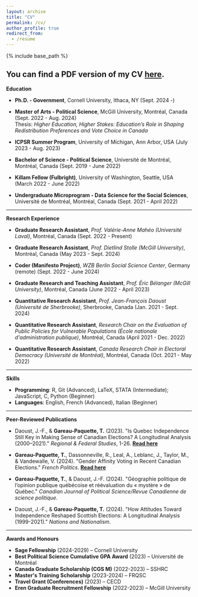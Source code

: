 ```yaml
---
layout: archive
title: "CV"
permalink: /cv/
author_profile: true
redirect_from:
  - /resume
---
```


{% include base_path %}


You can find a PDF version of my CV [here](http://thomasgp.com/files/TGP_CV_23112024.pdf).
---

**Education**  
* **Ph.D. - Government**, Cornell University, Ithaca, NY (Sept. 2024 -)  

* **Master of Arts - Political Science**, McGill University, Montréal, Canada (Sept. 2022 - Aug. 2024)  
  Thesis: *Higher Education, Higher Stakes: Education’s Role in Shaping Redistribution Preferences and Vote Choice in Canada*

* **ICPSR Summer Program**, University of Michigan, Ann Arbor, USA (July 2023 - Aug. 2023)  

* **Bachelor of Science - Political Science**, Université de Montréal, Montréal, Canada (Sept. 2019 - June 2022)  

* **Killam Fellow (Fulbright)**, University of Washington, Seattle, USA (March 2022 - June 2022)  

* **Undergraduate Microprogram - Data Science for the Social Sciences**, Université de Montréal, Montréal, Canada (Sept. 2021 - April 2022)  

---

**Research Experience**  

* **Graduate Research Assistant**, *Prof. Valérie-Anne Mahéo (Université Laval)*, Montréal, Canada (Sept. 2022 - Present)  

* **Graduate Research Assistant**, *Prof. Dietlind Stolle (McGill University)*, Montréal, Canada (May 2023 - Sept. 2024)  

* **Coder (Manifesto Project)**, *WZB Berlin Social Science Center*, Germany (remote) (Sept. 2022 - June 2024)  

* **Graduate Research and Teaching Assistant**, *Prof. Éric Bélanger (McGill University)*, Montréal, Canada (June 2022 - April 2023)  

* **Quantitative Research Assistant**, *Prof. Jean-François Daoust (Université de Sherbrooke)*, Sherbrooke, Canada (Jan. 2021 - Sept. 2024) 

* **Quantitative Research Assistant**, *Research Chair on the Evaluation of Public Policies for Vulnerable Populations (École nationale d'administration publique)*, Montréal, Canada (April 2021 - Dec. 2022)  

* **Quantitative Research Assistant**, *Canada Research Chair in Electoral Democracy (Université de Montréal)*, Montréal, Canada (Oct. 2021 - May 2022)  
  

---

**Skills**  
* **Programming**: R, Git (Advanced), LaTeX, STATA (Intermediate); JavaScript, C, Python (Beginner)  
* **Languages**: English, French (Advanced), Italian (Beginner)

---

**Peer-Reviewed Publications**  
* Daoust, J.-F., & **Gareau-Paquette, T.** (2023). "Is Quebec Independence Still Key in Making Sense of Canadian Elections? A Longitudinal Analysis (2000–2021)." *Regional & Federal Studies*, 1-26. <a href="https://www.tandfonline.com/doi/full/10.1080/13597566.2023.2233422" target="_blank" style="font-weight: bold;">Read here</a>

* **Gareau-Paquette, T.**, Dassonneville, R., Leal, A., Leblanc, J., Taylor, M., & Vandewalle, V. (2024). "Gender Affinity Voting in Recent Canadian Elections." *French Politics*. <a href="https://doi.org/10.1057/s41253-024-00236-5" target="_blank" style="font-weight: bold;">Read here</a>

* **Gareau-Paquette, T.**, & Daoust, J.-F. (2024). "Géographie politique de l’opinion publique québécoise et réévaluation du « mystère » de Québec." *Canadian Journal of Political Science/Revue Canadienne de science politique*.  

* Daoust, J.-F., & **Gareau-Paquette, T.** (2024). "How Attitudes Toward Independence Reshaped Scottish Elections: A Longitudinal Analysis (1999-2021)." *Nations and Nationalism*.  



---

**Awards and Honours** 

* **Sage Fellowship** (2024-2029) – Cornell University
* **Best Political Science Cumulative GPA Award** (2023) – Université de Montréal  
* **Canada Graduate Scholarship (CGS M)** (2022-2023) – SSHRC  
* **Master's Training Scholarship** (2023-2024) – FRQSC  
* **Travel Grant (Conferences)** (2023) – CECD  
* **Eren Graduate Recruitment Fellowship** (2022-2023) – McGill University  

